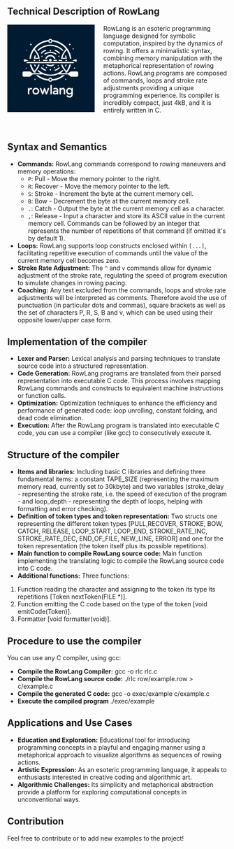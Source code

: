 ## Technical Description of RowLang

<div style="display: flex; align-items: flex-start;">
    <img src="logo.jpeg" alt="Project Logo" width="200" style="margin-right: 20px;" align="left"/>
    <div>
        RowLang is an esoteric programming language designed for symbolic computation, inspired by the dynamics of rowing.  
        It offers a minimalistic syntax, combining memory manipulation with the metaphorical representation of rowing actions.  
        RowLang programs are composed of commands, loops and stroke rate adjustments providing a unique programming experience.    
        Its compiler is incredibly compact, just 4kB, and it is entirely written in C.
    </div>
</div>
<br>
<br>

## Syntax and Semantics

- **Commands:** RowLang commands correspond to rowing maneuvers and memory operations:
  - `P`: Pull - Move the memory pointer to the right.
  - `R`: Recover - Move the memory pointer to the left.
  - `S`: Stroke - Increment the byte at the current memory cell.
  - `B`: Bow - Decrement the byte at the current memory cell.
  - `.`: Catch - Output the byte at the current memory cell as a character.
  - `,`: Release - Input a character and store its ASCII value in the current memory cell.
  Commands can be followed by an integer that represents the number of repetitions of that command (if omitted it's by default 1).
- **Loops:** RowLang supports loop constructs enclosed within `[...]`, facilitating repetitive execution of commands until the value of the current memory cell becomes zero.
- **Stroke Rate Adjustment:** The `^` and `v` commands allow for dynamic adjustment of the stroke rate, regulating the speed of program execution to simulate changes in rowing pacing.
- **Coaching:** Any text excluded from the commands, loops and stroke rate adjustments will be interpreted as comments. Therefore avoid the use of punctuation (in particular dots and commas), square brackets as well as the set of characters P, R, S, B and v, which can be used using their opposite lower/upper case form.

## Implementation of the compiler

- **Lexer and Parser:** Lexical analysis and parsing techniques to translate source code into a structured representation.
- **Code Generation:** RowLang programs are translated from their parsed representation into executable C code. This process involves mapping RowLang commands and constructs to equivalent machine instructions or function calls.
- **Optimization:** Optimization techniques to enhance the efficiency and performance of generated code: loop unrolling, constant folding, and dead code elimination.
- **Execution:** After the RowLang program is translated into executable C code, you can use a compiler (like gcc) to consecutively execute it.

## Structure of the compiler

- **Items and libraries:** Including basic C libraries and defining three fundamental items: a constant TAPE_SIZE (representing the maximum memory read, currently set to 30kbyte) and two variables (stroke_delay - representing the stroke rate, i.e. the speed of execution of the program - and loop_depth - representing the depth of loops, helping with formatting and error checking).
- **Definition of token types and token representation:** Two structs one representing the different token types [PULL,RECOVER, STROKE, BOW, CATCH, RELEASE, LOOP_START, LOOP_END, STROKE_RATE_INC, STROKE_RATE_DEC, END_OF_FILE, NEW_LINE, ERROR] and one for the token representation (the token itself plus its possible repetitions).
- **Main function to compile RowLang source code:** Main function implementing the translating logic to compile the RowLang source code into C code.
- **Additional functions:** Three functions:
1. Function reading the character and assigning to the token its type its repetitions [Token nextToken(FILE *)].
2. Function emitting the C code based on the type of the token [void emitCode(Token)].
3. Formatter [void formatter(void)].

## Procedure to use the compiler
You can use any C compiler, using gcc:
- **Compile the RowLang Compiler:** gcc -o rlc rlc.c
- **Compile the RowLang source code:** ./rlc row/example.row > c/example.c
- **Compile the generated C code:** gcc -o exec/example c/example.c
- **Execute the compiled program** ./exec/example

## Applications and Use Cases

- **Education and Exploration:** Educational tool for introducing programming concepts in a playful and engaging manner using a metaphorical approach to visualize algorithms as sequences of rowing actions.
- **Artistic Expression:** As an esoteric programming language, it appeals to enthusiasts interested in creative coding and algorithmic art. 
- **Algorithmic Challenges:** Its simplicity and metaphorical abstraction provide a platform for exploring computational concepts in unconventional ways.

## Contribution
Feel free to contribute or to add new examples to the project!
